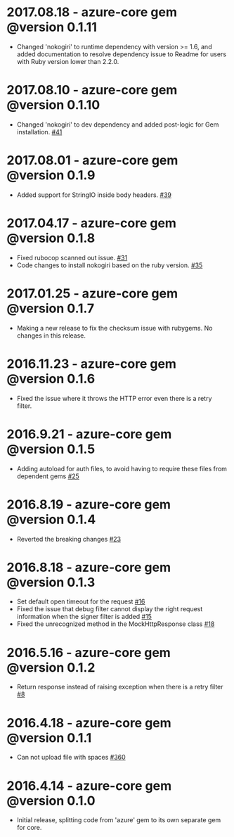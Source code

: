 # 2017.08.18 - azure-core gem @version 0.1.11
* Changed 'nokogiri' to runtime dependency with version >= 1.6, and added documentation to resolve dependency issue to Readme for users with Ruby version lower than 2.2.0.

# 2017.08.10 - azure-core gem @version 0.1.10
* Changed 'nokogiri' to dev dependency and added post-logic for Gem installation. [#41](https://github.com/Azure/azure-ruby-asm-core/pull/41)

# 2017.08.01 - azure-core gem @version 0.1.9
* Added support for StringIO inside body headers. [#39](https://github.com/Azure/azure-ruby-asm-core/pull/39)

# 2017.04.17 - azure-core gem @version 0.1.8
* Fixed rubocop scanned out issue. [#31](https://github.com/Azure/azure-ruby-asm-core/pull/31)
* Code changes to install nokogiri based on the ruby version. [#35](https://github.com/Azure/azure-ruby-asm-core/pull/35)

# 2017.01.25 - azure-core gem @version 0.1.7
* Making a new release to fix the checksum issue with rubygems. No changes in this release.

# 2016.11.23 - azure-core gem @version 0.1.6
* Fixed the issue where it throws the HTTP error even there is a retry filter.

# 2016.9.21 - azure-core gem @version 0.1.5
* Adding autoload for auth files, to avoid having to require these files from dependent gems [#25](https://github.com/Azure/azure-ruby-asm-core/pull/25)

# 2016.8.19 - azure-core gem @version 0.1.4
* Reverted the breaking changes [#23](https://github.com/Azure/azure-ruby-asm-core/pull/23) 

# 2016.8.18 - azure-core gem @version 0.1.3
* Set default open timeout for the request [#16](https://github.com/Azure/azure-ruby-asm-core/issues/16)
* Fixed the issue that debug filter cannot display the right request information when the signer filter is added [#15](https://github.com/Azure/azure-ruby-asm-core/issues/15)
* Fixed the unrecognized method in the MockHttpResponse class [#18](https://github.com/Azure/azure-ruby-asm-core/pull/18)

# 2016.5.16 - azure-core gem @version 0.1.2
* Return response instead of raising exception when there is a retry filter [#8](https://github.com/Azure/azure-ruby-asm-core/pull/8)

# 2016.4.18 - azure-core gem @version 0.1.1
* Can not upload file with spaces [#360](https://github.com/Azure/azure-sdk-for-ruby/issues/360)

# 2016.4.14 - azure-core gem @version 0.1.0
* Initial release, splitting code from 'azure' gem to its own separate gem for core.
